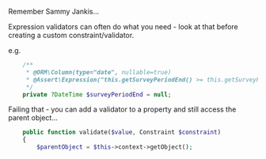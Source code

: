 Remember Sammy Jankis...

Expression validators can often do what you need - look at that before creating a custom constraint/validator.

e.g.
```php
    /**
     * @ORM\Column(type="date", nullable=true)
     * @Assert\Expression("this.getSurveyPeriodEnd() >= this.getSurveyPeriodStart()", groups={"add_international_survey"}, message="common.survey.period-end.after-start")
     */
    private ?DateTime $surveyPeriodEnd = null;
```

Failing that - you can add a validator to a property and still access the parent object...

```php
    public function validate($value, Constraint $constraint)
    {
        $parentObject = $this->context->getObject();

```
